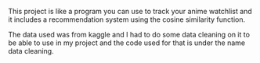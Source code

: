 This project is like a program you can use to track your anime watchlist and it includes a recommendation system using the cosine similarity function.


The data used was from kaggle and I had to do some data cleaning on it to be able to use in my project and the code used for that is under the name data cleaning.
